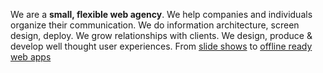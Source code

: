 We are a **small, flexible web agency**.
We help companies and individuals organize their communication.
We do information architecture, screen design, deploy.
We grow relationships with clients.
We design, produce & develop well thought user experiences. From [slide shows](http://revealing.junglestar.org/#/8/1) to [offline ready web apps](https://nodoctor.junglestar.org/?ref=junglestar-about)
